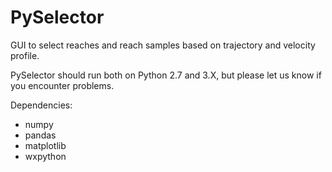 # PySelector
GUI to select reaches and reach samples based on trajectory and velocity profile.

PySelector should run both on Python 2.7 and 3.X, but please let us know if you encounter problems. 

Dependencies:
- numpy
- pandas
- matplotlib
- wxpython
